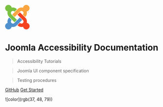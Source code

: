 ![logo](_images/80px-Joomla_logo.png)


# Joomla Accessibility Documentation

> Accessibility Tutorials

> Joomla UI component specification

> Testing procedures


[GitHub](https://github.com/joomla/accessibility/)
[Get Started](tutorials/)

<!-- background color -->
![color](rgb(37, 48, 79))
